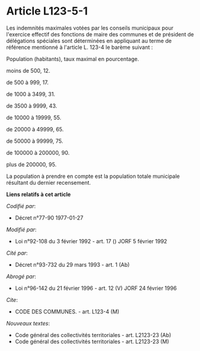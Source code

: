 # Article L123-5-1

Les indemnités maximales votées par les conseils municipaux pour l'exercice effectif des fonctions de maire des communes et
de président de délégations spéciales sont déterminées en appliquant au terme de référence mentionné à l'article L. 123-4 le
barème suivant :

Population (habitants), taux maximal en pourcentage.

moins de 500, 12.

de 500 à 999, 17.

de 1000 à 3499, 31.

de 3500 à 9999, 43.

de 10000 à 19999, 55.

de 20000 à 49999, 65.

de 50000 à 99999, 75.

de 100000 à 200000, 90.

plus de 200000, 95.

La population à prendre en compte est la population totale municipale résultant du dernier recensement.

**Liens relatifs à cet article**

_Codifié par_:

  - Décret n°77-90 1977-01-27

_Modifié par_:

  - Loi n°92-108 du 3 février 1992 - art. 17 () JORF 5 février 1992

_Cité par_:

  - Décret n°93-732 du 29 mars 1993 - art. 1 (Ab)

_Abrogé par_:

  - Loi n°96-142 du 21 février 1996 - art. 12 (V) JORF 24 février 1996

_Cite_:

  - CODE DES COMMUNES. - art. L123-4 (M)

_Nouveaux textes_:

  - Code général des collectivités territoriales - art. L2123-23 (Ab)
  - Code général des collectivités territoriales - art. L2123-23 (M)
